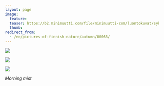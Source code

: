 ```yaml
---
layout: page
image:
  feature:
  teaser: https://b2.minimuutti.com/file/minimuutti-com/luontokuvat/syksy/DSC52171-245px.jpg
  thumb:
redirect_from:
  - /en/pictures-of-finnish-nature/autumn/00068/
---
```


[![](https://b2.minimuutti.com/file/minimuutti-com/luontokuvat/syksy/DSC52164-800px.jpg)](https://dl.dropboxusercontent.com/sh/ea1wtnz7z734o12/AAB_fhVVdgamJEihWETHEYwya/luontokuvat/syksy/DSC52164.jpg)

[![](https://b2.minimuutti.com/file/minimuutti-com/luontokuvat/syksy/DSC52171-800px.jpg)](https://dl.dropboxusercontent.com/sh/ea1wtnz7z734o12/AABq_oWT4RD9SsK9FFH3XmhCa/luontokuvat/syksy/DSC52171.jpg)

[![](https://b2.minimuutti.com/file/minimuutti-com/luontokuvat/syksy/DSC52174-800px.jpg)](https://dl.dropboxusercontent.com/sh/ea1wtnz7z734o12/AACiE0Sc33VmHfD67ONRSeSRa/luontokuvat/syksy/DSC52174.jpg)

*Morning mist*
